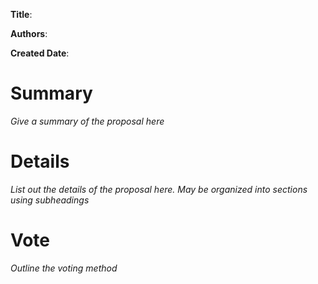 **Title**:

**Authors**:

**Created Date**: 

# Summary

*Give a summary of the proposal here*

# Details
*List out the details of the proposal here. May be organized into sections using subheadings*

# Vote
*Outline the voting method*
